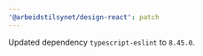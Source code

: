 ```yaml
---
'@arbeidstilsynet/design-react': patch
---
```


Updated dependency `typescript-eslint` to `8.45.0`.
